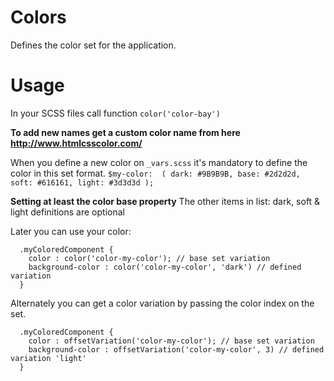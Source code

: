 # Colors
Defines the color set for the application.

# Usage
In your SCSS files call function `color('color-bay')`

**To add new names get a custom color name from here http://www.htmlcsscolor.com/**

When you define a new color on `_vars.scss` it's mandatory to define the color in this set format.
`$my-color:  ( dark: #9B9B9B, base: #2d2d2d, soft: #616161, light: #3d3d3d );`

**Setting at least the color base property**
The other items in list: dark, soft & light definitions are optional


Later you can use your color: 
```
  .myColoredComponent {
    color : color('color-my-color'); // base set variation
    background-color : color('color-my-color', 'dark') // defined variation
  }
```

Alternately you can get a color variation by passing the color index on the set.
```
  .myColoredComponent {
    color : offsetVariation('color-my-color'); // base set variation
    background-color : offsetVariation('color-my-color', 3) // defined variation 'light'
  }
```